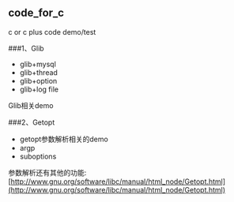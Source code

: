 ## code\_for_c
c or c plus code demo/test

###1、Glib

+  glib+mysql
+  glib+thread
+  glib+option
+  glib+log file

Glib相关demo

###2、Getopt
+ getopt参数解析相关的demo
+ argp
+ suboptions

参数解析还有其他的功能:
[http://www.gnu.org/software/libc/manual/html_node/Getopt.html](http://www.gnu.org/software/libc/manual/html_node/Getopt.html)


